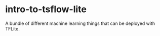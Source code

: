 # intro-to-tsflow-lite
A bundle of different machine learning things that can be deployed with TFLite.
